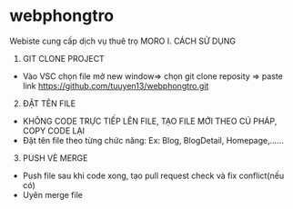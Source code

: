 # webphongtro
Webiste cung cấp dịch vụ thuê trọ MORO
I. CÁCH SỬ DỤNG 
1. GIT CLONE PROJECT 
- Vào VSC chọn file mở new window=> chọn git clone reposity => paste link 
https://github.com/tuuyen13/webphongtro.git
2. ĐẶT TÊN FILE 
- KHÔNG CODE TRỰC TIẾP LÊN FILE, TẠO FILE MỚI THEO CÚ PHÁP, COPY CODE LẠI 
- Đặt tên file theo từng chức năng: Ex: Blog, BlogDetail, Homepage,......
3. PUSH VÈ MERGE
- Push file sau khi code xong, tạo pull request check và fix conflict(nếu có)
- Uyên merge file


